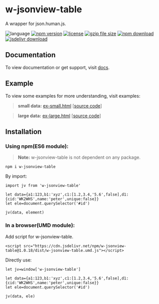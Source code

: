 # w-jsonview-table
A wrapper for json.human.js.

![language](https://img.shields.io/badge/language-JavaScript-orange.svg) 
[![npm version](http://img.shields.io/npm/v/w-jsonview-table.svg?style=flat)](https://npmjs.org/package/w-jsonview-table) 
[![license](https://img.shields.io/npm/l/w-jsonview-table.svg?style=flat)](https://npmjs.org/package/w-jsonview-table) 
[![gzip file size](http://img.badgesize.io/yuda-lyu/w-jsonview-table/master/dist/w-jsonview-table.umd.js.svg?compression=gzip)](https://github.com/yuda-lyu/w-jsonview-table)
[![npm download](https://img.shields.io/npm/dt/w-jsonview-table.svg)](https://npmjs.org/package/w-jsonview-table) 
[![jsdelivr download](https://img.shields.io/jsdelivr/npm/hm/w-jsonview-table.svg)](https://www.jsdelivr.com/package/npm/w-jsonview-table)

## Documentation
To view documentation or get support, visit [docs](https://yuda-lyu.github.io/w-jsonview-table/global.html).

## Example
To view some examples for more understanding, visit examples:
> **small data:** [ex-small.html](https://yuda-lyu.github.io/w-jsonview-table/examples/ex-small.html) [[source code](https://github.com/yuda-lyu/w-jsonview-table/blob/master/docs/examples/ex-small.html)]

> **large data:** [ex-large.html](https://yuda-lyu.github.io/w-jsonview-table/examples/ex-large.html) [[source code](https://github.com/yuda-lyu/w-jsonview-table/blob/master/docs/examples/ex-large.html)]

## Installation
### Using npm(ES6 module):
> **Note:** w-jsonview-table is not dependent on any package.
```alias
npm i w-jsonview-table
```
By import:
```alias
import jv from 'w-jsonview-table'

let data={a1:123,b1:'xyz',c1:[1.2,3.4,'5.6',false],d1:{cid:'WK2WHS',name:'peter',unique:false}}
let ele=document.querySelector('#id')

jv(data, element)
```

### In a browser(UMD module):
Add script for w-jsonview-table.
```alias
<script src="https://cdn.jsdelivr.net/npm/w-jsonview-table@1.0.18/dist/w-jsonview-table.umd.js"></script>
```
Directly use:
```alias
let jv=window['w-jsonview-table']

let data={a1:123,b1:'xyz',c1:[1.2,3.4,'5.6',false],d1:{cid:'WK2WHS',name:'peter',unique:false}}
let ele=document.querySelector('#id')

jv(data, ele)
```
